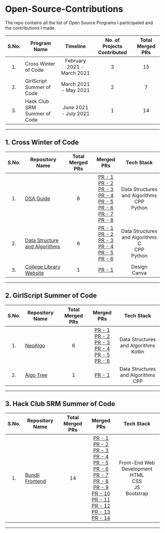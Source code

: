# Open-Source-Contributions
The repo contains all the list of Open Source Programs I participated and the contributions I made.

<table>
  <thead>
    <th>S.No.</th>
    <th>Program Name</th>
    <th>Timeline</th>
    <th>No. of Projects Contributed</th>
    <th>Total Merged PRs</th>
  </thead>
  <tbody>
    <tr align="center">
      <td>1.</td>
      <td align="left">Cross Winter of Code</td>
      <td>February 2021 - March 2021</td>
      <td>3</td>
      <td>15</td>
    </tr>
    <tr align="center">
      <td>2.</td>
      <td align="left">GirlScript Summer of Code</td>
      <td>March 2021 - May 2021</td>
      <td>2</td>
      <td>7</td>
    </tr>
    <tr align="center">
      <td>3.</td>
      <td align="left">Hack Club SRM Summer of Code</td>
      <td>June 2021 - July 2021</td>
      <td>1</td>
      <td>14</td>
    </tr>
  </tbody>
</table>

---

## 1. Cross Winter of Code


<table>
  <thead>
    <th>S.No.</th>
    <th>Repository Name</th>
    <th>Total Merged PRs</th>
    <th>Merged PRs</th>
    <th>Tech Stack</th>
  </thead>
  <tbody>
    <tr align="center">
      <td>1.</td>
      <td align="left"><a href="https://github.com/ankitapuri/DSA-guide">DSA Guide</a></td>
      <td>8</td>
      <td>
        <a href="https://github.com/ankitapuri/DSA-guide/pull/235">PR - 1</a> <br> 
        <a href="https://github.com/ankitapuri/DSA-guide/pull/237">PR - 2</a> <br> 
        <a href="https://github.com/ankitapuri/DSA-guide/pull/241">PR - 3</a> <br> 
        <a href="https://github.com/ankitapuri/DSA-guide/pull/255">PR - 4</a> <br> 
        <a href="https://github.com/ankitapuri/DSA-guide/pull/263">PR - 5</a> <br> 
        <a href="https://github.com/ankitapuri/DSA-guide/pull/272">PR - 6</a> <br> 
        <a href="https://github.com/ankitapuri/DSA-guide/pull/278">PR - 7</a> <br> 
        <a href="https://github.com/ankitapuri/DSA-guide/pull/293">PR - 8</a> <br> 
      </td>
      <td>
        Data Structures and Algorithms <br>
        CPP <br>
        Python <br>
      </td>
    </tr>
    <tr align="center">
      <td>2.</td>
      <td align="left"><a href="https://github.com/Nivedita967/Data-Structure-and-Algorithms">Data Structure and Algorithms</a></td>
      <td>6</td>
      <td>
        <a href="https://github.com/Nivedita967/Data-Structure-and-Algorithms/pull/526">PR - 1</a> <br> 
        <a href="https://github.com/Nivedita967/Data-Structure-and-Algorithms/pull/531">PR - 2</a> <br> 
        <a href="https://github.com/Nivedita967/Data-Structure-and-Algorithms/pull/555">PR - 3</a> <br> 
        <a href="https://github.com/Nivedita967/Data-Structure-and-Algorithms/pull/556">PR - 4</a> <br> 
        <a href="https://github.com/Nivedita967/Data-Structure-and-Algorithms/pull/557">PR - 5</a> <br> 
        <a href="https://github.com/Nivedita967/Data-Structure-and-Algorithms/pull/558">PR - 6</a> <br> 
      </td>
      <td>
        Data Structures and Algorithms <br>
        C <br>
        CPP <br>
        Python <br>
      </td>
    </tr>
    <tr align="center">
      <td>3.</td>
      <td align="left"><a href="https://github.com/urvashi-code1255/College-Library-Website">College Library Website</a></td>
      <td>1</td>
      <td> 
        <a href="https://github.com/urvashi-code1255/College-Library-Website/pull/57">PR - 1</a> <br> 
      </td>
      <td>
        Design <br>
        Canva <br>
      </td>
    </tr>
  </tbody>
</table>

---

## 2. GirlScript Summer of Code


<table>
  <thead>
    <th>S.No.</th>
    <th>Repository Name</th>
    <th>Total Merged PRs</th>
    <th>Merged PRs</th>
    <th>Tech Stack</th>
  </thead>
  <tbody>
    <tr align="center">
      <td>1.</td>
      <td align="left"><a href="https://github.com/TesseractCoding/NeoAlgo">NeoAlgo</a></td>
      <td>6</td>
      <td>
        <a href="https://github.com/TesseractCoding/NeoAlgo/pull/2999">PR - 1</a> <br> 
        <a href="https://github.com/TesseractCoding/NeoAlgo/pull/4518">PR - 2</a> <br> 
        <a href="https://github.com/TesseractCoding/NeoAlgo/pull/6778">PR - 3</a> <br> 
        <a href="https://github.com/TesseractCoding/NeoAlgo/pull/6793">PR - 4</a> <br> 
        <a href="https://github.com/TesseractCoding/NeoAlgo/pull/6809">PR - 5</a> <br> 
        <a href="https://github.com/TesseractCoding/NeoAlgo/pull/7305">PR - 6</a> <br>
      </td>
      <td>
        Data Structures and Algorithms <br>
        Kotlin <br>
      </td>
    </tr>
    <tr align="center">
      <td>2.</td>
      <td align="left"><a href="https://github.com/Algo-Phantoms/Algo-Tree">Algo Tree</a></td>
      <td>1</td>
      <td>
        <a href="https://github.com/Algo-Phantoms/Algo-Tree/pull/539">PR - 1</a> <br>
      </td>
      <td>
        Data Structures and Algorithms <br>
        CPP <br>
      </td>
    </tr>
  </tbody>
</table>

---

## 3. Hack Club SRM Summer of Code


<table>
  <thead>
    <th>S.No.</th>
    <th>Repository Name</th>
    <th>Total Merged PRs</th>
    <th>Merged PRs</th>
    <th>Tech Stack</th>
  </thead>
  <tbody>
    <tr align="center">
      <td>1.</td>
      <td align="left"><a href="https://github.com/Ayush7614/Bundli-Frontend">Bundli Frontend</a></td>
      <td>14</td>
      <td>
        <a href="https://github.com/Ayush7614/Bundli-Frontend/pull/35">PR - 1</a> <br> 
        <a href="https://github.com/Ayush7614/Bundli-Frontend/pull/38">PR - 2</a> <br> 
        <a href="https://github.com/Ayush7614/Bundli-Frontend/pull/44">PR - 3</a> <br> 
        <a href="https://github.com/Ayush7614/Bundli-Frontend/pull/52">PR - 4</a> <br> 
        <a href="https://github.com/Ayush7614/Bundli-Frontend/pull/65">PR - 5</a> <br> 
        <a href="https://github.com/Ayush7614/Bundli-Frontend/pull/75">PR - 6</a> <br> 
        <a href="https://github.com/Ayush7614/Bundli-Frontend/pull/102">PR - 7</a> <br> 
        <a href="https://github.com/Ayush7614/Bundli-Frontend/pull/165">PR - 8</a> <br> 
        <a href="https://github.com/Ayush7614/Bundli-Frontend/pull/191">PR - 9</a> <br> 
        <a href="https://github.com/Ayush7614/Bundli-Frontend/pull/192">PR - 10</a> <br> 
        <a href="https://github.com/Ayush7614/Bundli-Frontend/pull/207">PR - 11</a> <br> 
        <a href="https://github.com/Ayush7614/Bundli-Frontend/pull/209">PR - 12</a> <br> 
        <a href="https://github.com/Ayush7614/Bundli-Frontend/pull/262">PR - 13</a> <br> 
        <a href="https://github.com/Ayush7614/Bundli-Frontend/pull/269">PR - 14</a> <br> 
      </td>
      <td>
        Front-End Web Development <br>
        HTML <br>
        CSS <br>
        JS <br>
        Bootstrap <br>
      </td>
    </tr>
  </tbody>
</table>

---

